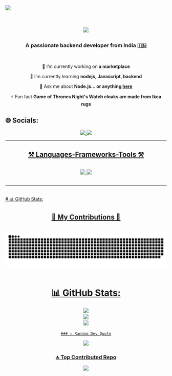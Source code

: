 
[![](https://visitcount.itsvg.in/api?id=Jaydip81&icon=0&color=0)](https://visitcount.itsvg.in)

<h1 align="center">
    <img src="https://readme-typing-svg.herokuapp.com/?font=Righteous&size=35&center=true&vCenter=true&width=500&height=70&duration=4000&lines=Hi+There!+👋;+I'm+Jaydip!;" />
</h1>

<h3 align="center">A passionate backend developer from India 🇮🇳</h3>

<br/>

<div align="center">
 
 🔭 I’m currently working on **a marketplace**
 
 🌱 I’m currently learning **nodejs, Javascript, backend**

💬 Ask me about **Node.js... or anything [here](https://github.com/Jaydip81/Jaydip81/issues)**

⚡ Fun fact **Game of Thrones Night's Watch cloaks are made from Ikea rugs**

 </div>

  ## 🌐 Socials:
<div align="center"> 
  <a href="mailto:pedro.sales.jaydipgadhiya0369@gmail.com">
    <img src="https://img.shields.io/badge/Gmail-333333?style=for-the-badge&logo=gmail&logoColor=red" />
  </a>
  <a href="https://www.linkedin.com/in/jaydip-gadhiya-b2695b306" target="_blank">
    <img src="https://img.shields.io/badge/LinkedIn-0077B5?style=for-the-badge&logo=linkedin&logoColor=white" target="_blank" />
</div>

 <hr/>
 
<h2 align="center">⚒️ Languages-Frameworks-Tools ⚒️</h2>
<br/>
<div align="center">
    <img src="https://skillicons.dev/icons?i=bootstrap,html,css,vscode,github,figma,tailwind,git" />
    <img src="https://skillicons.dev/icons?i=nodejs,javascript,express,mongodb,c,java,jQuery" /><br>
</div>

<br/>
<hr/>

<br/>
# 📊 GitHub Stats:


<div align="center">
  <h2>🐲 My Contributions 🐲</h2>
  <br>
  <img alt="GitHub Snake" src="https://raw.githubusercontent.com/Jaydip81/Jaydip81/output/github-snake.svg" /><br><br>

# 📊 GitHub Stats:
![](https://github-readme-stats.vercel.app/api?username=Jaydip81&theme=dark&hide_border=false&include_all_commits=false&count_private=false)<br/>
![](https://github-readme-streak-stats.herokuapp.com/?user=Jaydip81&theme=dark&hide_border=false)<br/>
![](https://github-readme-stats.vercel.app/api/top-langs/?username=Jaydip81&theme=dark&hide_border=false&include_all_commits=false&count_private=false&layout=compact)

    ### ✍️ Random Dev Quote
![](https://quotes-github-readme.vercel.app/api?type=horizontal&theme=radical)

### 🔝 Top Contributed Repo
![](https://github-contributor-stats.vercel.app/api?username=Jaydip81&limit=5&theme=dark&combine_all_yearly_contributions=true)
